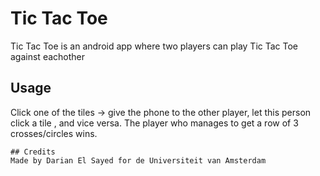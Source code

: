 # Tic Tac Toe

Tic Tac Toe is an android app where two players can play Tic Tac Toe against eachother


## Usage

Click one of the tiles -> give the phone to the other player, let this person click a tile , and vice versa. The player who manages to get 
a row of 3 crosses/circles wins.

```
## Credits
Made by Darian El Sayed for de Universiteit van Amsterdam
